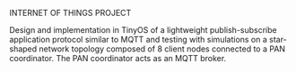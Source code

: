 INTERNET OF THINGS PROJECT

Design and implementation in TinyOS of a lightweight publish-subscribe application protocol similar to MQTT and testing with simulations on a star-shaped network topology composed of 8 client nodes connected to a PAN coordinator. The PAN coordinator acts as an MQTT broker.


